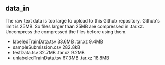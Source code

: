 ## data_in
The raw text data is too large to upload to this Github repository.
Github's limit is 25MB. So files larger than 25MB are compressed in .tar.xz.
Uncompress the compressed the files before using them.

* labeledTrainData.tsv   33.6MB   .tar.xz 9.4MB
* sampleSubmission.csv   282.8kB
* testData.tsv           32.7MB   .tar.xz 9.2MB
* unlabeledTrainData.tsv 67.3MB   .tar.xz 18.8MB 
